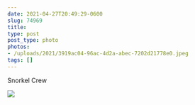```yaml
---
date: 2021-04-27T20:49:29-0600
slug: 74969
title: 
type: post
post_type: photo
photos:
- /uploads/2021/3919ac04-96ac-4d2a-abec-7202d21778e0.jpeg
tags: []
---
```

Snorkel Crew


![](/uploads/2021/3919ac04-96ac-4d2a-abec-7202d21778e0.jpeg)


